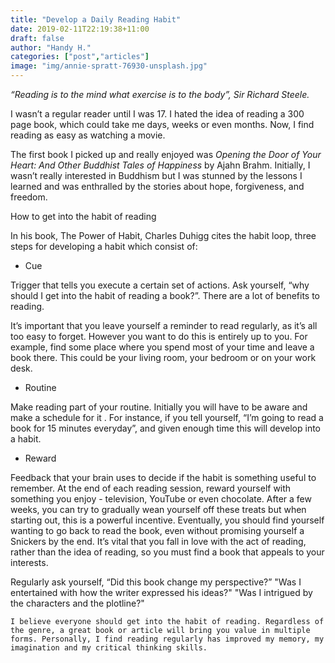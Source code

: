 ```yaml
---
title: "Develop a Daily Reading Habit"
date: 2019-02-11T22:19:38+11:00
draft: false
author: "Handy H."
categories: ["post","articles"]
image: "img/annie-spratt-76930-unsplash.jpg"
---
```


*“Reading is to the mind what exercise is to the body”, Sir Richard Steele.*

I wasn’t a regular reader until I was 17. I hated the idea of reading a 300 page book, which could take me days, weeks or even months. Now, I find reading as easy as watching a movie.

The first book I picked up and really enjoyed was *Opening the Door of Your Heart: And Other Buddhist Tales of Happiness* by Ajahn Brahm. Initially, I wasn’t really interested in Buddhism but I was stunned by the lessons I learned and was enthralled by the stories about hope, forgiveness, and freedom.

How to get into the habit of reading

In his book, The Power of Habit, Charles Duhigg cites the habit loop, three steps for developing a habit which consist of:

* Cue

Trigger that tells you execute a certain set of actions. Ask yourself, “why should I get into the habit of reading a book?”. There are a lot of benefits to reading.

It’s important that you leave yourself a reminder to read regularly, as it’s all too easy to forget. However you want to do this is entirely up to you. For example, find some place where you spend most of your time and leave a book there. This could be your living room, your bedroom or on your work desk.

* Routine

Make reading part of your routine. Initially you will have to be aware and make a schedule for it . For instance, if you tell yourself, “I’m going to read a book for 15 minutes everyday”, and given enough time this will develop into a habit.

* Reward

Feedback that your brain uses to decide if the habit is something useful to remember. At the end of each reading session, reward yourself with something you enjoy - television, YouTube or even chocolate. After a few weeks, you can try to gradually wean yourself off these treats but when starting out, this is a powerful incentive. Eventually, you should find yourself wanting to go back to read the book, even without promising yourself a Snickers by the end. It’s vital that you fall in love with the act of reading, rather than the idea of reading, so you must find a book that appeals to your interests.

Regularly ask yourself, “Did this book change my perspective?” "Was I entertained with how the writer expressed his ideas?" "Was I intrigued by the characters and the plotline?"

    I believe everyone should get into the habit of reading. Regardless of the genre, a great book or article will bring you value in multiple forms. Personally, I find reading regularly has improved my memory, my imagination and my critical thinking skills.

